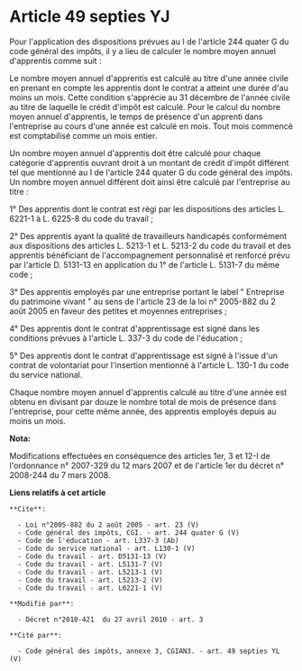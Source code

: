 # Article 49 septies YJ

Pour l'application des dispositions prévues au I de l'article 244 quater G du code général des impôts, il y a lieu de
calculer le nombre moyen annuel d'apprentis comme suit : 

Le nombre moyen annuel d'apprentis est calculé au titre d'une année civile en prenant en compte les apprentis dont le contrat
a atteint une durée d'au moins un mois. Cette condition s'apprécie au 31 décembre de l'année civile au titre de laquelle le
crédit d'impôt est calculé. Pour le calcul du nombre moyen annuel d'apprentis, le temps de présence d'un apprenti dans
l'entreprise au cours d'une année est calculé en mois. Tout mois commencé est comptabilisé comme un mois entier. 

Un nombre moyen annuel d'apprentis doit être calculé pour chaque catégorie d'apprentis ouvrant droit à un montant de crédit
d'impôt différent tel que mentionné au I de l'article 244 quater G du code général des impôts. Un nombre moyen annuel
différent doit ainsi être calculé par l'entreprise au titre : 

1° Des apprentis dont le contrat est régi par les dispositions des articles L. 6221-1 à L. 6225-8 du code du travail ; 

2° Des apprentis ayant la qualité de travailleurs handicapés conformément aux dispositions des articles L. 5213-1 et L.
5213-2 du code du travail et des apprentis bénéficiant de l'accompagnement personnalisé et renforcé prévu par l'article D.
5131-13 en application du 1° de l'article L. 5131-7 du même code ; 

3° Des apprentis employés par une entreprise portant le label " Entreprise du patrimoine vivant " au sens de l'article 23 de
la loi n° 2005-882 du 2 août 2005 en faveur des petites et moyennes entreprises ; 

4° Des apprentis dont le contrat d'apprentissage est signé dans les conditions prévues à l'article L. 337-3 du code de
l'éducation ; 

5° Des apprentis dont le contrat d'apprentissage est signé à l'issue d'un contrat de volontariat pour l'insertion mentionné à
l'article L. 130-1 du code du service national. 

Chaque nombre moyen annuel d'apprentis calculé au titre d'une année est obtenu en divisant par douze le nombre total de mois
de présence dans l'entreprise, pour cette même année, des apprentis employés depuis au moins un mois.

**Nota:**

Modifications effectuées en conséquence des articles 1er, 3 et 12-I de l'ordonnance n° 2007-329 du 12 mars 2007 et de
l'article 1er du décret n° 2008-244 du 7 mars 2008.

**Liens relatifs à cet article**

	**Cite**:

	  - Loi n°2005-882 du 2 août 2005 - art. 23 (V)
	  - Code général des impôts, CGI. - art. 244 quater G (V)
	  - Code de l'éducation - art. L337-3 (Ab)
	  - Code du service national - art. L130-1 (V)
	  - Code du travail - art. D5131-13 (V)
	  - Code du travail - art. L5131-7 (V)
	  - Code du travail - art. L5213-1 (V)
	  - Code du travail - art. L5213-2 (V)
	  - Code du travail - art. L6221-1 (V)

	**Modifié par**:

	  - Décret n°2010-421  du 27 avril 2010 - art. 3

	**Cité par**:

	  - Code général des impôts, annexe 3, CGIAN3. - art. 49 septies YL (V)
